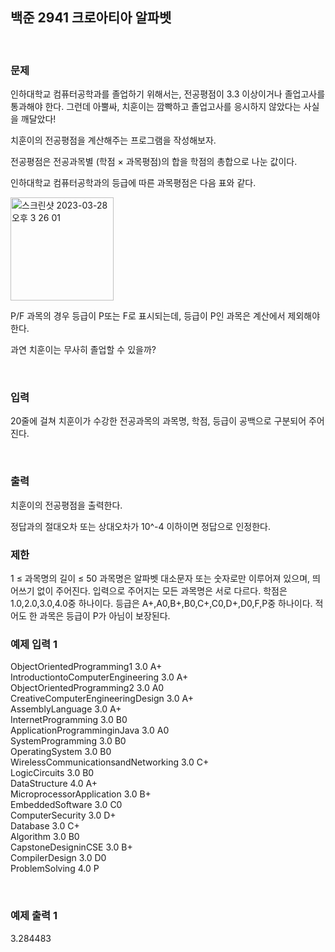 <h2>백준 2941 크로아티아 알파벳</h2>

</br>
<h3>문제</h3>
인하대학교 컴퓨터공학과를 졸업하기 위해서는, 전공평점이 3.3 이상이거나 졸업고사를 통과해야 한다. 그런데 아뿔싸, 치훈이는 깜빡하고 졸업고사를 응시하지 않았다는 사실을 깨달았다!

치훈이의 전공평점을 계산해주는 프로그램을 작성해보자.

전공평점은 전공과목별 (학점 × 과목평점)의 합을 학점의 총합으로 나눈 값이다.

인하대학교 컴퓨터공학과의 등급에 따른 과목평점은 다음 표와 같다.

<img width="165" alt="스크린샷 2023-03-28 오후 3 26 01" src="https://user-images.githubusercontent.com/48049882/228147192-a2bfef6b-6e4c-42e0-984b-c2fd8e43631a.png">

P/F 과목의 경우 등급이 P또는 F로 표시되는데, 등급이 P인 과목은 계산에서 제외해야 한다.

과연 치훈이는 무사히 졸업할 수 있을까?


</br>

<h3>입력</h3>

20줄에 걸쳐 치훈이가 수강한 전공과목의 과목명, 학점, 등급이 공백으로 구분되어 주어진다.




</br>

<h3>출력</h3>
치훈이의 전공평점을 출력한다.

정답과의 절대오차 또는 상대오차가 10^-4 이하이면 정답으로 인정한다.

<h3>제한</h3>
1 ≤ 과목명의 길이 ≤ 50
과목명은 알파벳 대소문자 또는 숫자로만 이루어져 있으며, 띄어쓰기 없이 주어진다. 입력으로 주어지는 모든 과목명은 서로 다르다.
학점은 1.0,2.0,3.0,4.0중 하나이다.
등급은 A+,A0,B+,B0,C+,C0,D+,D0,F,P중 하나이다.
적어도 한 과목은 등급이 P가 아님이 보장된다.

</br>

<h3>예제 입력 1</h3>

ObjectOrientedProgramming1 3.0 A+ </br>
IntroductiontoComputerEngineering 3.0 A+ </br>
ObjectOrientedProgramming2 3.0 A0 </br>
CreativeComputerEngineeringDesign 3.0 A+ </br>
AssemblyLanguage 3.0 A+ </br>
InternetProgramming 3.0 B0 </br>
ApplicationProgramminginJava 3.0 A0 </br>
SystemProgramming 3.0 B0 </br>
OperatingSystem 3.0 B0 </br>
WirelessCommunicationsandNetworking 3.0 C+ </br>
LogicCircuits 3.0 B0 </br>
DataStructure 4.0 A+ </br>
MicroprocessorApplication 3.0 B+ </br>
EmbeddedSoftware 3.0 C0 </br>
ComputerSecurity 3.0 D+ </br>
Database 3.0 C+ </br>
Algorithm 3.0 B0 </br>
CapstoneDesigninCSE 3.0 B+ </br>
CompilerDesign 3.0 D0 </br>
ProblemSolving 4.0 P </br>




</br>

<h3>예제 출력 1</h3>

3.284483
